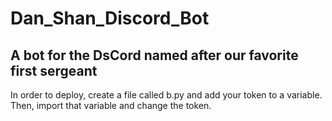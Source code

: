 # Dan_Shan_Discord_Bot
A bot for the DsCord named after our favorite first sergeant
---
In order to deploy, create a file called b.py and add your token to a variable. Then, import that variable and change the token. 
